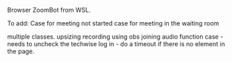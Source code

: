 Browser ZoomBot from WSL.

To add:
Case for meeting not started
case for meeting in the waiting room

multiple classes. upsizing
recording using obs
joining audio
function case - needs to uncheck the techwise log in - do a timeout if there is no element in the page. 